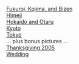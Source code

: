 <a href="http://www.modus-tollens.com/images/Fukuroi/Fukuroi.html">Fukuroi, Kojima, and Bizen</a>
<br /><a href="http://www.modus-tollens.com/images/Himeji/Himeji.html">Himeji</a>
<br /><a href="http://www.modus-tollens.com/images/Hokaido/Hokaido.html">Hokaido and Otaru</a>
<br /><a href="http://www.modus-tollens.com/images/Kyoto/Kyoto.html">Kyoto</a>
<br /><a href="http://www.modus-tollens.com/images/Tokyo/Tokyo.html">Tokyo</a>
<br />... plus bonus pictures ...
<br /><a href="http://www.modus-tollens.com/images/Thanksgiving2005/Thanksgiving2005.html">Thanksgiving 2005</a>
<br /><a href="http://www.modus-tollens.com/images/Wedding/wedding.html">Wedding</a>
<br />